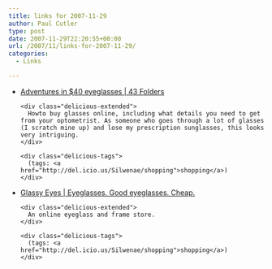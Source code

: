 ```yaml
---
title: links for 2007-11-29
author: Paul Cutler
type: post
date: 2007-11-29T22:20:55+00:00
url: /2007/11/links-for-2007-11-29/
categories:
  - Links

---
```

<ul class="delicious">
  <li>
    <div class="delicious-link">
      <a href="http://www.43folders.com/2007/11/29/adventures-40-eyeglasses">Adventures in $40 eyeglasses | 43 Folders</a>
    </div>
    
    <div class="delicious-extended">
      Howto buy glasses online, including what details you need to get from your optometrist. As someone who goes through a lot of glasses (I scratch mine up) and lose my prescription sunglasses, this looks very intriguing.
    </div>
    
    <div class="delicious-tags">
      (tags: <a href="http://del.icio.us/Silwenae/shopping">shopping</a>)
    </div>
  </li>
  
  <li>
    <div class="delicious-link">
      <a href="http://glassyeyes.blogspot.com/">Glassy Eyes | Eyeglasses. Good eyeglasses. Cheap.</a>
    </div>
    
    <div class="delicious-extended">
      An online eyeglass and frame store.
    </div>
    
    <div class="delicious-tags">
      (tags: <a href="http://del.icio.us/Silwenae/shopping">shopping</a>)
    </div>
  </li>
</ul>